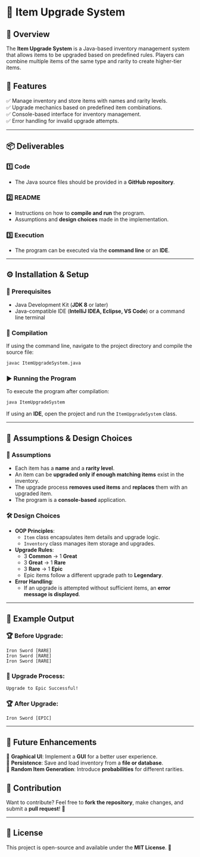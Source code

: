 # 📌 Item Upgrade System

## 📝 Overview
The **Item Upgrade System** is a Java-based inventory management system that allows items to be upgraded based on predefined rules. Players can combine multiple items of the same type and rarity to create higher-tier items.

## 🚀 Features
✅ Manage inventory and store items with names and rarity levels.  
✅ Upgrade mechanics based on predefined item combinations.  
✅ Console-based interface for inventory management.  
✅ Error handling for invalid upgrade attempts.  

---

## 📦 Deliverables
### 1️⃣ Code
- The Java source files should be provided in a **GitHub repository**.

### 2️⃣ README
- Instructions on how to **compile and run** the program.
- Assumptions and **design choices** made in the implementation.

### 3️⃣ Execution
- The program can be executed via the **command line** or an **IDE**.

---

## ⚙️ Installation & Setup
### 📌 Prerequisites
- Java Development Kit (**JDK 8** or later)
- Java-compatible IDE (**IntelliJ IDEA, Eclipse, VS Code**) or a command line terminal

### 🔧 Compilation
If using the command line, navigate to the project directory and compile the source file:
```sh
javac ItemUpgradeSystem.java
```

### ▶️ Running the Program
To execute the program after compilation:
```sh
java ItemUpgradeSystem
```

If using an **IDE**, open the project and run the `ItemUpgradeSystem` class.

---

## 🎯 Assumptions & Design Choices
### 📌 Assumptions
- Each item has a **name** and a **rarity level**.
- An item can be **upgraded only if enough matching items** exist in the inventory.
- The upgrade process **removes used items** and **replaces** them with an upgraded item.
- The program is a **console-based** application.

### 🛠️ Design Choices
- **OOP Principles**:
  - `Item` class encapsulates item details and upgrade logic.
  - `Inventory` class manages item storage and upgrades.
- **Upgrade Rules**:
  - 3 **Common** → 1 **Great**
  - 3 **Great** → 1 **Rare**
  - 3 **Rare** → 1 **Epic**
  - Epic items follow a different upgrade path to **Legendary**.
- **Error Handling**:
  - If an upgrade is attempted without sufficient items, an **error message is displayed**.

---

## 📌 Example Output
### 🏆 Before Upgrade:
```
Iron Sword [RARE]
Iron Sword [RARE]
Iron Sword [RARE]
```

### 🔄 Upgrade Process:
```
Upgrade to Epic Successful!
```

### 🏆 After Upgrade:
```
Iron Sword [EPIC]
```

---

## 🚀 Future Enhancements
🔹 **Graphical UI**: Implement a **GUI** for a better user experience.  
🔹 **Persistence**: Save and load inventory from a **file or database**.  
🔹 **Random Item Generation**: Introduce **probabilities** for different rarities.  

## 🤝 Contribution
Want to contribute? Feel free to **fork the repository**, make changes, and submit a **pull request**! 🎉

---

## 📜 License
This project is open-source and available under the **MIT License**. 📝

